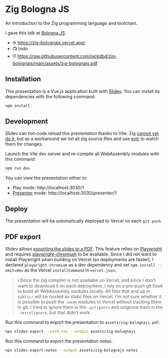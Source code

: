 # Zig Bologna JS

An introduction to the Zig programming language and toolchain.

I gave this talk at [Bologna JS](https://www.bolognajs.com/).

- 🌐 https://zig-bolognajs.vercel.app/
- 📺 todo
- 🗎 https://raw.githubusercontent.com/jackdbd/zig-bolognajs/main/assets/zig-bolognajs.pdf

## Installation

This presentation is a Vue.js application built with [Slidev](https://sli.dev/). You can install its dependencies with the following command:

```sh
npm install
```

## Development

Slidev can hot-code reload this presentation thanks to Vite. Zig [cannot yet do it](https://github.com/ziglang/zig/issues/68), but as a workaround we list all zig source files and use [entr](https://github.com/eradman/entr) to watch them for changes.

Launch the Vite dev server and re-compile all WebAssembly modules with this command:

```sh
npm run dev
```

You can view the presentation either in:

- Play mode: http://localhost:3030/1
- [Presenter](https://sli.dev/guide/presenter-mode.html) mode: http://localhost:3030/presenter/1

## Deploy

The presentation will be automatically deployed to Vercel on each `git push`.

## PDF export

Slidev allows [exporting the slides to a PDF](https://sli.dev/guide/exporting.html#pdf). This feature relies on [Playwright](https://playwright.dev/) and requires [playwright-chromium](https://www.npmjs.com/package/playwright-chromium) to be available. Since I did not want to install Playwright when building on Vercel (so deployments are faster), I declared `playwright-chromium` as a dev dependency and set `npm install --omit=dev` as the Vercel `installCommand` in `vercel.json`.

> :information_source: Since the zig compiler is not available on Vercel, and since I don't want to download it on each deployment, I rely on a pre-push git hook to build all WebAssembly modules locally. All files that end up in `public/` will be hosted as static files on Vercel. I'm not sure whether it is possible to push the `.wasm` modules to Vercel without tracking them in git. I tried to ignore them in the `.gitignore` and unignore them in the `.vercelignore`, but that didn't work.

Run this command to export the presentation to `assets/zig-bolognajs.pdf`.

```sh
npx slidev export --with-toc --output assets/zig-bolognajs
```

Run this command to export the presentation notes.

```sh
npx slidev export-notes --output assets/zig-bolognajs-notes
```
